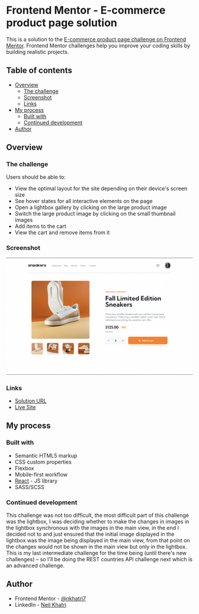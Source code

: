 # Frontend Mentor - E-commerce product page solution

This is a solution to the [E-commerce product page challenge on Frontend Mentor](https://www.frontendmentor.io/challenges/ecommerce-product-page-UPsZ9MJp6). Frontend Mentor challenges help you improve your coding skills by building realistic projects.

## Table of contents

- [Overview](#overview)
  - [The challenge](#the-challenge)
  - [Screenshot](#screenshot)
  - [Links](#links)
- [My process](#my-process)
  - [Built with](#built-with)
  - [Continued development](#continued-development)
- [Author](#author)

## Overview

### The challenge

Users should be able to:

- View the optimal layout for the site depending on their device's screen size
- See hover states for all interactive elements on the page
- Open a lightbox gallery by clicking on the large product image
- Switch the large product image by clicking on the small thumbnail images
- Add items to the cart
- View the cart and remove items from it

### Screenshot

![](./design/completed-screenshots/completed-desktop.png)

### Links

- [Solution URL](https://www.frontendmentor.io/challenges/ecommerce-product-page-UPsZ9MJp6/hub/mobile-first-ecommerce-product-page-built-with-react-and-scss-cwtLGJrj1)
- [Live Site](https://e-commerce-product-page-nkhatri7.netlify.app/)

## My process

### Built with

- Semantic HTML5 markup
- CSS custom properties
- Flexbox
- Mobile-first workflow
- [React](https://reactjs.org/) - JS library
- SASS/SCSS

### Continued development

This challenge was not too difficult, the most difficult part of this challenge was the lightbox, I was deciding whether to make the changes in images in the lightbox synchronous with the images in the main view, in the end I decided not to and just ensured that the initial image displayed in the lightbox was the image being displayed in the main view, from that point on the changes would not be shown in the main view but only in the lightbox. This is my last intermediate challenge for the time being (until there's new challenges) – so I'll be doing the REST countries API challenge next which is an advanced challenge.

## Author

- Frontend Mentor - [@nkhatri7](https://www.frontendmentor.io/profile/nkhatri7)
- LinkedIn - [Neil Khatri](https://www.linkedin.com/in/neilkhatri/)
